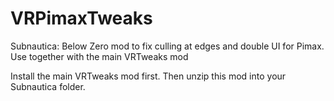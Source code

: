 # VRPimaxTweaks
Subnautica: Below Zero mod to fix culling at edges and double UI for Pimax. Use together with the main VRTweaks mod

Install the main VRTweaks mod first. Then unzip this mod into your Subnautica folder.
